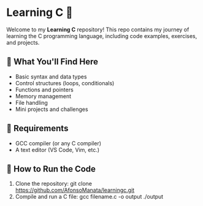 # Learning C 🚀

Welcome to my **Learning C** repository! This repo contains my journey of learning the C programming language, including code examples, exercises, and projects.

## 📌 What You'll Find Here
- Basic syntax and data types
- Control structures (loops, conditionals)
- Functions and pointers
- Memory management
- File handling
- Mini projects and challenges

## 🔧 Requirements
- GCC compiler (or any C compiler)
- A text editor (VS Code, Vim, etc.)

## 🚀 How to Run the Code
1. Clone the repository:
   git clone https://github.com/AfonsoManata/learningc.git
2. 	Compile and run a C file:
     gcc filename.c -o output ./output
